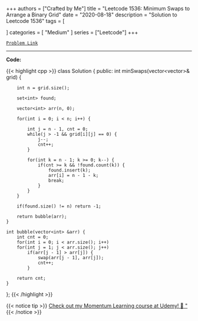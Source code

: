 
+++
authors = ["Crafted by Me"]
title = "Leetcode 1536: Minimum Swaps to Arrange a Binary Grid"
date = "2020-08-18"
description = "Solution to Leetcode 1536"
tags = [
    
]
categories = [
    "Medium"
]
series = ["Leetcode"]
+++



[`Problem Link`](https://leetcode.com/problems/minimum-swaps-to-arrange-a-binary-grid/description/)

---



**Code:**

{{< highlight cpp >}}
class Solution {
public:
    int minSwaps(vector<vector<int>>& grid) {
        
        int n = grid.size();
        
        set<int> found;
        
        vector<int> arr(n, 0);
        
        for(int i = 0; i < n; i++) {
            
            int j = n - 1, cnt = 0;
            while(j > -1 && grid[i][j] == 0) {
                j--;
                cnt++;
            }
            
            for(int k = n - 1; k >= 0; k--) {
                if(cnt >= k && !found.count(k)) {
                    found.insert(k);
                    arr[i] = n - 1 - k;
                    break;
                }
            }
        }
        
        if(found.size() != n) return -1;
        
        return bubble(arr);
    }
    
    int bubble(vector<int> &arr) {
        int cnt = 0;
        for(int i = 0; i < arr.size(); i++)
        for(int j = 1; j < arr.size(); j++)
            if(arr[j - 1] > arr[j]) {
                swap(arr[j - 1], arr[j]);
                cnt++;
            }
        
        return cnt;
    }
};
{{< /highlight >}}



{{< notice tip >}}
[Check out my Momentum Learning course at Udemy! 🚀 "](https://www.udemy.com/course/blind-75-the-data-structures-and-algorithms-essentials/)
{{< /notice >}}

